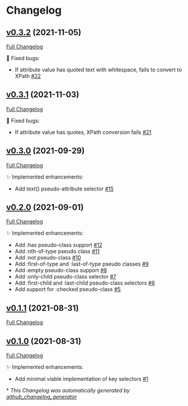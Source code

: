 # Changelog

## [v0.3.2](https://github.com/devlooped/css/tree/v0.3.2) (2021-11-05)

[Full Changelog](https://github.com/devlooped/css/compare/v0.3.1...v0.3.2)

:bug: Fixed bugs:

- If attribute value has quoted text with whitespace, fails to convert to XPath [\#22](https://github.com/devlooped/css/issues/22)

## [v0.3.1](https://github.com/devlooped/css/tree/v0.3.1) (2021-11-03)

[Full Changelog](https://github.com/devlooped/css/compare/v0.3.0...v0.3.1)

:bug: Fixed bugs:

- If attribute value has quotes, XPath conversion fails [\#21](https://github.com/devlooped/css/issues/21)

## [v0.3.0](https://github.com/devlooped/css/tree/v0.3.0) (2021-09-29)

[Full Changelog](https://github.com/devlooped/css/compare/v0.2.0...v0.3.0)

:sparkles: Implemented enhancements:

- Add text\(\) pseudo-attribute selector [\#15](https://github.com/devlooped/css/issues/15)

## [v0.2.0](https://github.com/devlooped/css/tree/v0.2.0) (2021-09-01)

[Full Changelog](https://github.com/devlooped/css/compare/v0.1.1...v0.2.0)

:sparkles: Implemented enhancements:

- Add :has pseudo-class support [\#12](https://github.com/devlooped/css/issues/12)
- Add :nth-of-type pseudo class [\#11](https://github.com/devlooped/css/issues/11)
- Add :not pseudo-class [\#10](https://github.com/devlooped/css/issues/10)
- Add :first-of-type and :last-of-type pseudo classes [\#9](https://github.com/devlooped/css/issues/9)
- Add :empty pseudo-class support [\#8](https://github.com/devlooped/css/issues/8)
- Add :only-child pseudo-class selector [\#7](https://github.com/devlooped/css/issues/7)
- Add :first-child and :last-child pseudo-class selectors [\#6](https://github.com/devlooped/css/issues/6)
- Add support for :checked pseudo-class [\#5](https://github.com/devlooped/css/issues/5)

## [v0.1.1](https://github.com/devlooped/css/tree/v0.1.1) (2021-08-31)

[Full Changelog](https://github.com/devlooped/css/compare/v0.1.0...v0.1.1)

## [v0.1.0](https://github.com/devlooped/css/tree/v0.1.0) (2021-08-31)

[Full Changelog](https://github.com/devlooped/css/compare/23dbc1d83526813ee629825930bdda91276be196...v0.1.0)

:sparkles: Implemented enhancements:

- Add minimal viable implementation of key selectors [\#1](https://github.com/devlooped/css/issues/1)



\* *This Changelog was automatically generated by [github_changelog_generator](https://github.com/github-changelog-generator/github-changelog-generator)*
